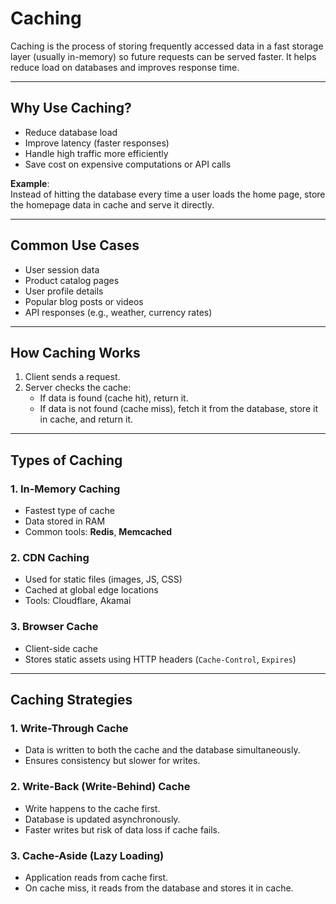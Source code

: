 # Caching

Caching is the process of storing frequently accessed data in a fast storage layer (usually in-memory) so future requests can be served faster. It helps reduce load on databases and improves response time.

---

## Why Use Caching?

- Reduce database load
- Improve latency (faster responses)
- Handle high traffic more efficiently
- Save cost on expensive computations or API calls

**Example**:  
Instead of hitting the database every time a user loads the home page, store the homepage data in cache and serve it directly.

---

## Common Use Cases

- User session data
- Product catalog pages
- User profile details
- Popular blog posts or videos
- API responses (e.g., weather, currency rates)

---

## How Caching Works

1. Client sends a request.
2. Server checks the cache:
   - If data is found (cache hit), return it.
   - If data is not found (cache miss), fetch it from the database, store it in cache, and return it.

---

## Types of Caching

### 1. In-Memory Caching

- Fastest type of cache
- Data stored in RAM
- Common tools: **Redis**, **Memcached**

### 2. CDN Caching

- Used for static files (images, JS, CSS)
- Cached at global edge locations
- Tools: Cloudflare, Akamai

### 3. Browser Cache

- Client-side cache
- Stores static assets using HTTP headers (`Cache-Control`, `Expires`)

---

## Caching Strategies

### 1. Write-Through Cache

- Data is written to both the cache and the database simultaneously.
- Ensures consistency but slower for writes.

### 2. Write-Back (Write-Behind) Cache

- Write happens to the cache first.
- Database is updated asynchronously.
- Faster writes but risk of data loss if cache fails.

### 3. Cache-Aside (Lazy Loading)

- Application reads from cache first.
- On cache miss, it reads from the database and stores it in cache.
